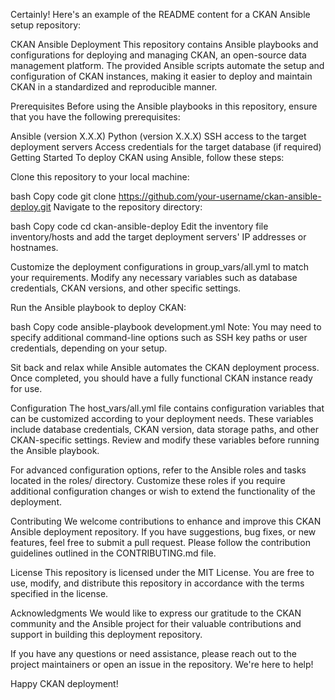 Certainly! Here's an example of the README content for a CKAN Ansible setup repository:

CKAN Ansible Deployment
This repository contains Ansible playbooks and configurations for deploying and managing CKAN, an open-source data management platform. The provided Ansible scripts automate the setup and configuration of CKAN instances, making it easier to deploy and maintain CKAN in a standardized and reproducible manner.

Prerequisites
Before using the Ansible playbooks in this repository, ensure that you have the following prerequisites:

Ansible (version X.X.X)
Python (version X.X.X)
SSH access to the target deployment servers
Access credentials for the target database (if required)
Getting Started
To deploy CKAN using Ansible, follow these steps:

Clone this repository to your local machine:

bash
Copy code
git clone https://github.com/your-username/ckan-ansible-deploy.git
Navigate to the repository directory:

bash
Copy code
cd ckan-ansible-deploy
Edit the inventory file inventory/hosts and add the target deployment servers' IP addresses or hostnames.

Customize the deployment configurations in group_vars/all.yml to match your requirements. Modify any necessary variables such as database credentials, CKAN versions, and other specific settings.

Run the Ansible playbook to deploy CKAN:

bash
Copy code
ansible-playbook development.yml
Note: You may need to specify additional command-line options such as SSH key paths or user credentials, depending on your setup.

Sit back and relax while Ansible automates the CKAN deployment process. Once completed, you should have a fully functional CKAN instance ready for use.

Configuration
The  host_vars/all.yml file contains configuration variables that can be customized according to your deployment needs. These variables include database credentials, CKAN version, data storage paths, and other CKAN-specific settings. Review and modify these variables before running the Ansible playbook.

For advanced configuration options, refer to the Ansible roles and tasks located in the roles/ directory. Customize these roles if you require additional configuration changes or wish to extend the functionality of the deployment.

Contributing
We welcome contributions to enhance and improve this CKAN Ansible deployment repository. If you have suggestions, bug fixes, or new features, feel free to submit a pull request. Please follow the contribution guidelines outlined in the CONTRIBUTING.md file.

License
This repository is licensed under the MIT License. You are free to use, modify, and distribute this repository in accordance with the terms specified in the license.

Acknowledgments
We would like to express our gratitude to the CKAN community and the Ansible project for their valuable contributions and support in building this deployment repository.

If you have any questions or need assistance, please reach out to the project maintainers or open an issue in the repository. We're here to help!

Happy CKAN deployment!